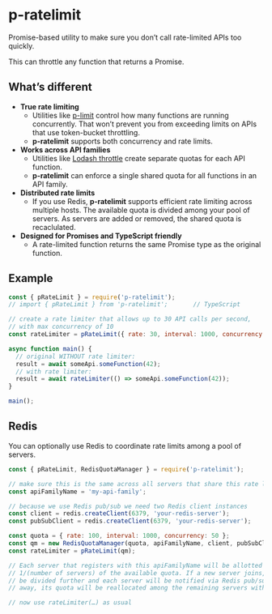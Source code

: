 # p-ratelimit

Promise-based utility to make sure you don’t call rate-limited APIs too quickly.

This can throttle any function that returns a Promise.

## What’s different

* **True rate limiting**
    * Utilities like [p-limit](https://github.com/sindresorhus/p-limit) control how many functions are running concurrently. That won’t prevent you from exceeding limits on APIs that use token-bucket throttling.
    * **p-ratelimit** supports both concurrency and rate limits.
* **Works across API families**
    * Utilities like [Lodash throttle](https://lodash.com/docs#throttle) create separate quotas for each API function.
    * **p-ratelimit** can enforce a single shared quota for all functions in an API family.
* **Distributed rate limits**
    * If you use Redis, **p-ratelimit** supports efficient rate limiting across multiple hosts. The available quota is divided among your pool of servers. As servers are added or removed, the shared quota is recaclulated.
* **Designed for Promises and TypeScript friendly**
    * A rate-limited function returns the same Promise type as the original function.


## Example

```javascript
const { pRateLimit } = require('p-ratelimit');
// import { pRateLimit } from 'p-ratelimit';       // TypeScript

// create a rate limiter that allows up to 30 API calls per second,
// with max concurrency of 10
const rateLimiter = pRateLimit({ rate: 30, interval: 1000, concurrency: 10 });

async function main() {
  // original WITHOUT rate limiter:
  result = await someApi.someFunction(42);
  // with rate limiter:
  result = await rateLimiter(() => someApi.someFunction(42));
}

main();
```

## Redis

You can optionally use Redis to coordinate rate limits among a pool of servers.

```javascript
const { pRateLimit, RedisQuotaManager } = require('p-ratelimit');

// make sure this is the same across all servers that share this rate limit quota
const apiFamilyName = 'my-api-family';

// because we use Redis pub/sub we need two Redis client instances
const client = redis.createClient(6379, 'your-redis-server');
const pubSubClient = redis.createClient(6379, 'your-redis-server');

const quota = { rate: 100, interval: 1000, concurrency: 50 };
const qm = new RedisQuotaManager(quota, apiFamilyName, client, pubSubClient);
const rateLimiter = pRateLimit(qm);

// Each server that registers with this apiFamilyName will be allotted
// 1/(number of servers) of the available quota. If a new server joins, the quota will
// be divided further and each server will be notified via Redis pub/sub. If a server goes
// away, its quota will be reallocated among the remaining servers within a few minutes.

// now use rateLimiter(…) as usual
```
